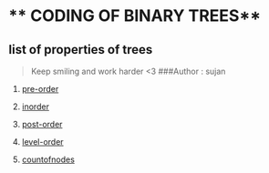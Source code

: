 # ** CODING OF BINARY TREES**

## list of properties of trees

>Keep smiling and work  harder <3
###Author : sujan

1. [pre-order](https://github.com/SuZaN31/Tress-DSA/blob/master/preodr.java)

2. [inorder](https://github.com/SuZaN31/Tress-DSA/blob/master/Inordr.java)

3. [post-order](https://github.com/SuZaN31/Tress-DSA/blob/master/postodr.java)
4. [level-order](https://github.com/SuZaN31/Tress-DSA/blob/master/lvlodr.java)

5. [countofnodes](https://github.com/SuZaN31/Tress-DSA/blob/master/countofnds.java)
